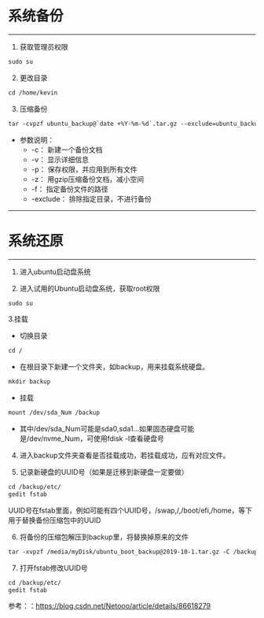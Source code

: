 # 系统备份
----------

1. 获取管理员权限
```html
sudo su
```

2. 更改目录
```html
cd /home/kevin
```

3. 压缩备份
```html
tar -cvpzf ubuntu_backup@`date +%Y-%m-%d`.tar.gz --exclude=ubuntu_backup@`date +%Y-%m-%d`.tar.gz --exclude=/proc --exclude=/tmp --exclude=/boot --exclude=/lost+found --exclude=/media --exclude=/mnt --exclude=/run /
```
* 参数说明： 
  * -c： 新建一个备份文档 
  * -v： 显示详细信息 
  * -p： 保存权限，并应用到所有文件 
  * -z： 用gzip压缩备份文档，减小空间 
  * -f： 指定备份文件的路径 
  * -exclude： 排除指定目录，不进行备份



----------
# 系统还原
----------

1. 进入ubuntu启动盘系统

2. 进入试用的Ubuntu启动盘系统，获取root权限
```html
sudo su
```

3.挂载

* 切换目录
```html
cd /
```

* 在根目录下新建一个文件夹，如backup，用来挂载系统硬盘。
```html
mkdir backup
```

* 挂载
```html
mount /dev/sda_Num /backup
```
  * 其中/dev/sda_Num可能是sda0,sda1...如果固态硬盘可能是/dev/nvme_Num，可使用fdisk -l查看硬盘号

4. 进入backup文件夹查看是否挂载成功，若挂载成功，应有对应文件。

5. 记录新硬盘的UUID号（如果是迁移到新硬盘一定要做）
```html
cd /backup/etc/
gedit fstab
```
UUID号在fstab里面，例如可能有四个UUID号，/swap,/,/boot/efi,/home，等下用于替换备份压缩包中的UUID

6. 将备份的压缩包解压到backup里，将替换掉原来的文件
```html
tar -xvpzf /media/myDisk/ubuntu_boot_backup@2019-10-1.tar.gz -C /backup
```

7. 打开fstab修改UUID号
```html
cd /backup/etc/
gedit fstab
```

参考：：https://blog.csdn.net/Netooo/article/details/86618279
